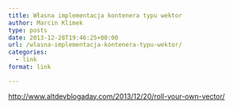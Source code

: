 ```yaml
---
title: Własna implementacja kontenera typu wektor
author: Marcin Klimek
type: posts
date: 2013-12-28T19:46:25+00:00
url: /wlasna-implementacja-kontenera-typu-wektor/
categories:
  - link
format: link

---
```

<p dir="ltr">
  <a href="http://www.altdevblogaday.com/2013/12/20/roll-your-own-vector/"><a href="http://www.altdevblogaday.com/2013/12/20/roll-your-own-vector/" >http://www.altdevblogaday.com/2013/12/20/roll-your-own-vector/</a></a>
</p>